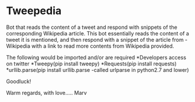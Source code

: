 # Tweepedia
Bot that reads the content of a tweet and respond with snippets of the corresponding Wikipedia article.
This bot essentially reads the content of a tweet it is mentioned, and then respond with a snippet of the article from -
Wikipedia with a link to read more contents from Wikipedia provided.

The following would be imported and/or are required
*Developers access on twitter
*Tweepy(pip install tweepy)
*Requests(pip install requests)
*urllib.parse(pip install urllib.parse -called urlparse in python2.7 and lower)

Goodluck!

Warm regards,
with love.....
Marv
